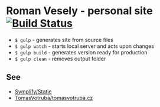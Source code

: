 # Roman Vesely - personal site [![Build Status](https://img.shields.io/travis/crazko/romanvesely.com.svg)](https://travis-ci.org/crazko/romanvesely.com)

- `$ gulp` - generates site from source files
- `$ gulp watch` - starts local server and acts upon changes
- `$ gulp build` - generates version ready for production
- `$ gulp clean` - removes output folder

## See
- [Symplify/Statie](https://github.com/Symplify/Statie)
- [TomasVotruba/tomasvotruba.cz](https://github.com/TomasVotruba/tomasvotruba.cz)
